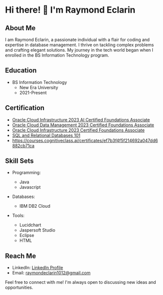 # Hi there! 👋 I'm Raymond Eclarin

## About Me

I am Raymond Eclarin, a passionate individual with a flair for coding and expertise in database management. I thrive on tackling complex problems and crafting elegant solutions. My journey in the tech world began when I enrolled in the BS Information Technology program.

## Education

- BS Information Technology
  - New Era University
  - 2021-Present

## Certification

- [Oracle Cloud Infrastructure 2023 AI Certified Foundations Associate](https://catalog-education.oracle.com/pls/certview/sharebadge?id=6AF49D261421F19C78E32408B55D3A8C0F77218A06FC636F0465F108C3B1E0F8&fbclid=IwAR38ef5rJAEhP1yBxY1eHX1jhmVJ4uSV1imwrWKkGBm4PQLbb82NChbHOsU)
- [Oracle Cloud Data Management 2023 Certified Foundations Associate](https://catalog-education.oracle.com/pls/certview/sharebadge?id=CB4AC71B9B8B9E39AC000B2647257BF071D15604CAF75CFF3193271B5C0282C2&fbclid=IwAR1RMiNuOf3gll7aaAkhOgh2APExXwZc_1lygvMc-dCDX4H22SrvPonmb7Q)
- [Oracle Cloud Infrastructure 2023 Certified Foundations Associate](https://catalog-education.oracle.com/pls/certview/sharebadge?id=A3C8A98B24B3785C5CD7CF77D48367F532912DFF48610A7A93EA2D6433AC5243&fbclid=IwAR1h9MeBzGS4PVQgrnqAYxbBkZYBGqKFHcSSZqo_zeuY9diGdpT6l6y_jJ8)
- [SQL and Relational Databases 101](https://courses.cognitiveclass.ai/certificates/9cb75fc9a5c64d79811b9bbd4ed00579)
- https://courses.cognitiveclass.ai/certificates/ef7b3f4f5f214692a047dd6882cb71ca

## Skill Sets

- Programming:
  - Java
  - Javascript

- Databases:
  - IBM DB2 Cloud

- Tools:
  - Lucidchart
  - Jaspersoft Studio
  - Eclipse
  - HTML

## Reach Me

- LinkedIn: [LinkedIn Profile](linkedin_profile_link)
- Email: raymondeclarin1012@gmail.com

Feel free to connect with me! I'm always open to discussing new ideas and opportunities.

[certification_link1]: # "Hyperlink to Oracle Cloud Infrastructure 2023 AI Certified Foundations Associate certification"
[certification_link2]: # "Hyperlink to Oracle Cloud Data Management 2023 Certified Foundations Associate certification"
[certification_link3]: # "Hyperlink to Oracle Cloud Infrastructure 2023 Certified Foundations Associate certification"
[certification_link4]: # "Hyperlink to SQL and Relational Databases 101 certification"
[linkedin_profile_link]: # "Hyperlink to LinkedIn profile"
